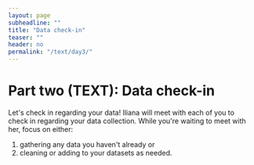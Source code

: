 ```yaml
---
layout: page
subheadline: ""
title: "Data check-in"
teaser: ""
header: no
permalink: "/text/day3/"
---
```


# Part two (TEXT): Data check-in

Let's check in regarding your data! Iliana will meet with each of you to check in regarding your data collection. While you're waiting to meet with her, focus on either:
1. gathering any data you haven't already or
2. cleaning or adding to your datasets as needed.

